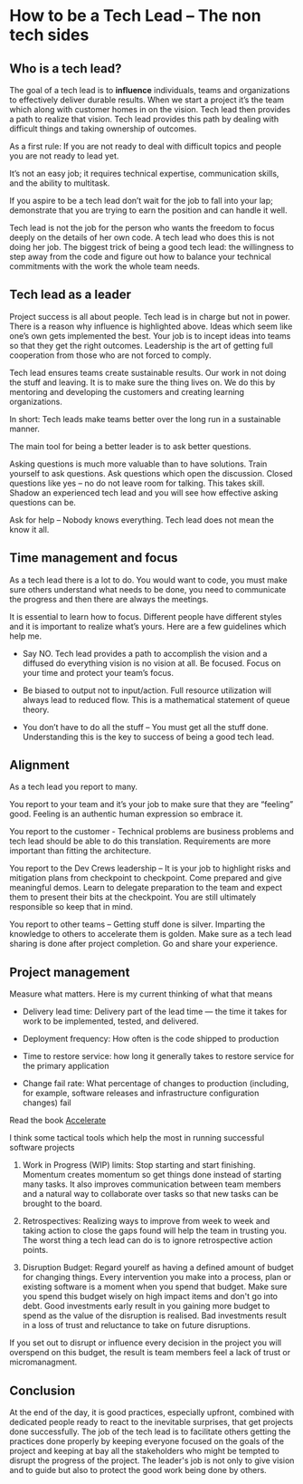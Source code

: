 # How to be a Tech Lead – The non tech sides 

## Who is a tech lead? 

The goal of a tech lead is to **influence** individuals, teams and organizations to effectively deliver durable results. When we start a project it’s the team which along with customer homes in on the vision. Tech lead then provides a path to realize that vision. Tech lead provides this path by dealing with difficult things and taking ownership of outcomes.  

As a first rule: If you are not ready to deal with difficult topics and people you are not ready to lead yet. 

It’s not an easy job; it requires technical expertise, communication skills, and the ability to multitask.  

If you aspire to be a tech lead don’t wait for the job to fall into your lap; demonstrate that you are trying to earn the position and can handle it well. 

Tech lead is not the job for the person who wants the freedom to focus deeply on the details of her own code. A tech lead who does this is not doing her job. The biggest trick of being a good tech lead: the willingness to step away from the code and figure out how to balance your technical commitments with the work the whole team needs. 

## Tech lead as a leader 

Project success is all about people. Tech lead is in charge but not in power. There is a reason why influence is highlighted above. Ideas which seem like one’s own gets implemented the best. Your job is to incept ideas into teams so that they get the right outcomes. Leadership is the art of getting full cooperation from those who are not forced to comply. 

Tech lead ensures teams create sustainable results. Our work in not doing the stuff and leaving. It is to make sure the thing lives on. We do this by mentoring and developing the customers and creating learning organizations. 

In short: Tech leads make teams better over the long run in a sustainable manner. 

The main tool for being a better leader is to ask better questions. 

Asking questions is much more valuable than to have solutions. Train yourself to ask questions. Ask questions which open the discussion. Closed questions like yes – no do not leave room for talking. This takes skill. Shadow an experienced tech lead and you will see how effective asking questions can be.  

Ask for help – Nobody knows everything. Tech lead does not mean the know it all. 

## Time management and focus 

As a tech lead there is a lot to do. You would want to code, you must make sure others understand what needs to be done, you need to communicate the progress and then there are always the meetings. 

It is essential to learn how to focus. Different people have different styles and it is important to realize what’s yours. Here are a few guidelines which help me. 

* Say NO. Tech lead provides a path to accomplish the vision and a diffused do everything vision is no vision at all. Be focused. Focus on your time and protect your team’s focus.  

* Be biased to output not to input/action. Full resource utilization will always lead to reduced flow. This is a mathematical statement of queue theory. 

* You don’t have to do all the stuff – You must get all the stuff done. Understanding this is the key to success of being a good tech lead.  

## Alignment 

As a tech lead you report to many.  

You report to your team and it’s your job to make sure that they are “feeling” good. Feeling is an authentic human expression so embrace it. 

You report to the customer - Technical problems are business problems and tech lead should be able to do this translation. Requirements are more important than fitting the architecture. 

You report to the Dev Crews leadership – It is your job to highlight risks and mitigation plans from checkpoint to checkpoint. Come prepared and give meaningful demos. Learn to delegate preparation to the team and expect them to present their bits at the checkpoint. You are still ultimately responsible so keep that in mind. 

You report to other teams – Getting stuff done is silver. Imparting the knowledge to others to accelerate them is golden. Make sure as a tech lead sharing is done after project completion. Go and share your experience. 


## Project management 

Measure what matters. Here is my current thinking of what that means 

* Delivery lead time: Delivery part of the lead time — the time it takes for work to be implemented, tested, and delivered.  

* Deployment frequency: How often is the code shipped to production 

* Time to restore service: how long it generally takes to restore service for the primary application 

* Change fail rate: What percentage of changes to production (including, for example, software releases and infrastructure configuration changes) fail 

Read the book [Accelerate](https://learning.oreilly.com/library/view/accelerate/9781457191435/) 

I think some tactical tools which help the most in running successful software projects 

1. Work in Progress (WIP) limits: Stop starting and start finishing. Momentum creates momentum so get things done instead of starting many tasks. It also improves communication between team members and a natural way to collaborate over tasks so that new tasks can be brought to the board. 

2. Retrospectives: Realizing ways to improve from week to week and taking action to close the gaps found will help the team in trusting you. The worst thing a tech lead can do is to ignore retrospective action points. 

3. Disruption Budget: Regard yourelf as having a defined amount of budget for changing things. Every intervention you make into a process, plan or existing software is a moment when you spend that budget. Make sure you spend this budget wisely on high impact items and don't go into debt. Good investments early result in you gaining more budget to spend as the value of the disruption is realised. Bad investments result in a loss of trust and reluctance to take on future disruptions. 


If you set out to disrupt or influence every decision in the project you will overspend on this budget, the result is team members feel a lack of trust or micromanagment. 

## Conclusion 

At the end of the day, it is good practices, especially upfront, combined with dedicated people ready to react to the inevitable surprises, that get projects done successfully. The job of the tech lead is to facilitate others getting the practices done properly by keeping everyone focused on the goals of the project and keeping at bay all the stakeholders who might be tempted to disrupt the progress of the project. The leader's job is not only to give vision and to guide but also to protect the good work being done by others. 
